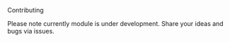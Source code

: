 Contributing

Please note currently module is under development. Share your ideas and bugs via issues.

